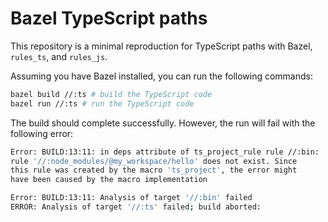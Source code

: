 # Bazel TypeScript paths

This repository is a minimal reproduction for TypeScript paths with Bazel, `rules_ts`, and `rules_js`.

Assuming you have Bazel installed, you can run the following commands:

```sh
bazel build //:ts # build the TypeScript code
bazel run //:ts # run the TypeScript code
```

The build should complete successfully. However, the run will fail with the following error:

```sh
Error: BUILD:13:11: in deps attribute of ts_project_rule rule //:bin:
rule '//:node_modules/@my_workspace/hello' does not exist. Since
this rule was created by the macro 'ts_project', the error might
have been caused by the macro implementation

Error: BUILD:13:11: Analysis of target '//:bin' failed
ERROR: Analysis of target '//:ts' failed; build aborted:
```
